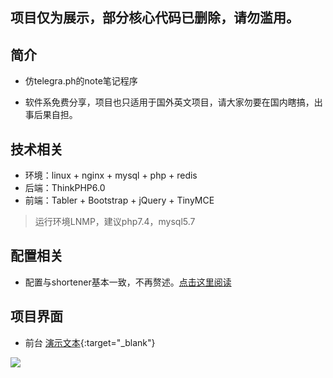 ## 项目仅为展示，部分核心代码已删除，请勿滥用。







## 简介
* 仿telegra.ph的note笔记程序

* 软件系免费分享，项目也只适用于国外英文项目，请大家勿要在国内瞎搞，出事后果自担。


## 技术相关

* 环境：linux + nginx + mysql + php + redis
* 后端：ThinkPHP6.0
* 前端：Tabler + Bootstrap + jQuery + TinyMCE
> 运行环境LNMP，建议php7.4，mysql5.7 


## 配置相关
* 配置与shortener基本一致，不再赘述。[点击这里阅读](https://github.com/PHPCODE123/shortener)

## 项目界面
* 前台 [演示文本](https://note.gd/WWxzbW){:target="_blank"}

![](/public/static/image/index.gif)

